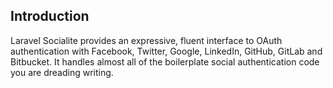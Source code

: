 ## Introduction

Laravel Socialite provides an expressive, fluent interface to OAuth authentication with Facebook, Twitter, Google, LinkedIn, GitHub, GitLab and Bitbucket. It handles almost all of the boilerplate social authentication code you are dreading writing.

